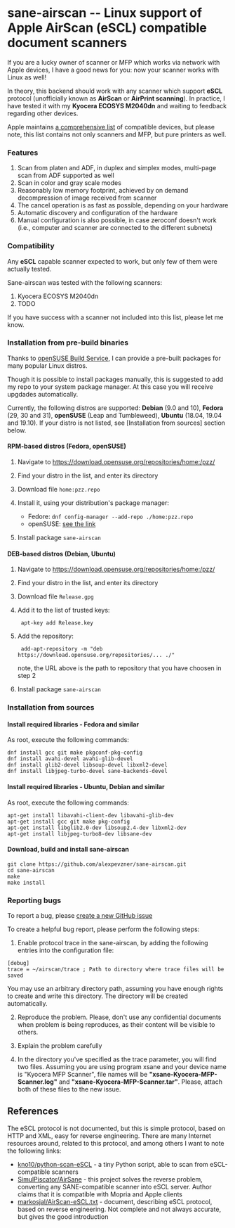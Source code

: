 # sane-airscan -- Linux support of Apple AirScan (eSCL) compatible document scanners

If you are a lucky owner of scanner or MFP which works via network with
Apple devices, I have a good news for you: now your scanner works with
Linux as well!

In theory, this backend should work with any scanner which support
**eSCL** protocol (unofficially known as **AirScan** or **AirPrint scanning**).
In practice, I have tested it with my **Kyocera ECOSYS M2040dn**
and waiting to feedback regarding other devices.

Apple maintains [a comprehensive list](https://support.apple.com/en-us/HT201311)
of compatible devices, but please note, this list contains not only scanners
and MFP, but pure printers as well.

### Features

1. Scan from platen and ADF, in duplex and simplex modes, multi-page
scan from ADF supported as well
2. Scan in color and gray scale modes
3. Reasonably low memory footprint, achieved by on demand decompression of
image received from scanner
4. The cancel operation is as fast as possible, depending on your hardware
5. Automatic discovery and configuration of the hardware
6. Manual configuration is also possible, in case zeroconf doesn't work
(i.e., computer and scanner are connected to the different subnets)

### Compatibility

Any **eSCL** capable scanner expected to work, but only few of them
were actually tested.

Sane-airscan was tested with the following scanners:
1. Kyocera ECOSYS M2040dn
2. TODO

If you have success with a scanner not included into this list,
please let me know.

### Installation from pre-build binaries

Thanks to [openSUSE Build Service](https://build.opensuse.org/), I can
provide a pre-built packages for many popular Linux distros.

Though it is possible to install packages manually, this is suggested
to add my repo to your system package manager. At this case you will
receive upgdades automatically.

Currently, the following distros are supported: **Debian** (9.0 and 10),
**Fedora** (29, 30 and 31), **openSUSE** (Leap and Tumbleweed),
**Ubuntu** (18.04, 19.04 and 19.10). If your distro is not listed,
see [Installation from sources] section below.

#### RPM-based distros (Fedora, openSUSE)

1. Navigate to https://download.opensuse.org/repositories/home:/pzz/
2. Find your distro in the list, and enter its directory
3. Download file `home:pzz.repo`
4. Install it, using your distribution's package manager:

    * Fedore: `dnf config-manager --add-repo ./home:pzz.repo`
    * openSUSE: [see the link](https://en.opensuse.org/SDB:Add_package_repositories)

5. Install package `sane-airscan`

#### DEB-based distros (Debian, Ubuntu)

1. Navigate to https://download.opensuse.org/repositories/home:/pzz/
2. Find your distro in the list, and enter its directory
3. Download file `Release.gpg`
4. Add it to the list of trusted keys:

        apt-key add Release.key

5. Add the repository:

        add-apt-repository -m "deb https://download.opensuse.org/repositories/... ./"

    note, the URL above is the path to repository that you have choosen in step 2

6. Install package `sane-airscan`

### Installation from sources
#### Install required libraries - Fedora and similar
As root, execute the following commands:
```
dnf install gcc git make pkgconf-pkg-config
dnf install avahi-devel avahi-glib-devel
dnf install glib2-devel libsoup-devel libxml2-devel
dnf install libjpeg-turbo-devel sane-backends-devel
```
#### Install required libraries - Ubuntu, Debian and similar
As root, execute the following commands:
```
apt-get install libavahi-client-dev libavahi-glib-dev
apt-get install gcc git make pkg-config
apt-get install libglib2.0-dev libsoup2.4-dev libxml2-dev
apt-get install libjpeg-turbo8-dev libsane-dev
```
#### Download, build and install sane-airscan
```
git clone https://github.com/alexpevzner/sane-airscan.git
cd sane-airscan
make
make install
```
### Reporting bugs
To report a bug, please [create a new GitHub issue](https://github.com/alexpevzner/sane-airscan/issues/new)

To create a helpful bug report, please perform the following steps:

1. Enable protocol trace in the sane-airscan, by adding the following
entries into the configuration file:
```
[debug]
trace = ~/airscan/trace ; Path to directory where trace files will be saved
```
You may use an arbitrary directory path, assuming you have enough rights
to create and write this directory. The directory will be created automatically.

2. Reproduce the problem. Please, don't use any confidential documents
when problem is being reproduces, as their content will be visible to
others.

3. Explain the problem carefully

4. In the directory you've specified as the trace parameter, you will find
two files. Assuming you are using program xsane and your device name is
"Kyocera MFP Scanner", file names will be **"xsane-Kyocera-MFP-Scanner.log"**
and **"xsane-Kyocera-MFP-Scanner.tar"**. Please, attach both of these files
to the new issue.

## References

The eSCL protocol is not documented, but this is simple protocol,
based on HTTP and XML, easy for reverse engineering. There are many
Internet resources around, related to this protocol, and among others
I want to note the following links:

* [kno10/python-scan-eSCL](https://github.com/kno10/python-scan-eSCL) - a tiny
Python script, able to scan from eSCL-compatible scanners
* [SimulPiscator/AirSane](https://github.com/SimulPiscator/AirSane) - this
project solves the reverse problem, converting any SANE-compatible scanner
into eSCL server. Author claims that it is compatible with Mopria and
Apple clients
* [markosjal/AirScan-eSCL.txt](https://gist.github.com/markosjal/79d03cc4f1fd287016906e7ff6f07136) - document,
describing eSCL protocol, based on reverse engineering. Not complete and
not always accurate, but gives the good introduction
